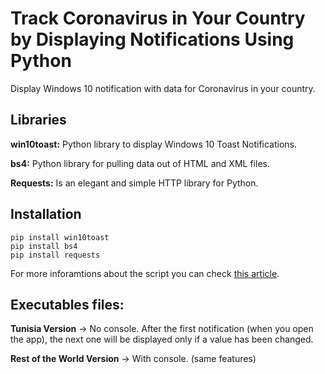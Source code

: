 # Track Coronavirus in Your Country by Displaying Notifications Using Python
Display Windows 10 notification with data for Coronavirus in your country.

## Libraries 
**win10toast:** Python library to display Windows 10 Toast Notifications.

**bs4:** Python library for pulling data out of HTML and XML files.

**Requests:** Is an elegant and simple HTTP library for Python.

## Installation

```
pip install win10toast
pip install bs4
pip install requests
```

For more inforamtions about the script you can check [this article](https://towardsdatascience.com/coronavirus-track-coronavirus-in-your-country-by-displaying-notification-c914b5652088).


## Executables files: 
**Tunisia Version** -> No console. After the first notification (when you open the app), the next one will be displayed only if a value has been changed.

**Rest of the World Version** -> With console. (same features)

